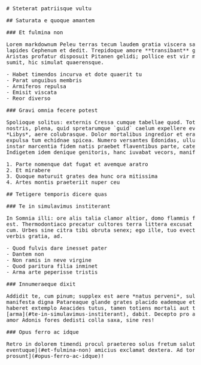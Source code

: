 <pre class="markdown"># Steterat patriisque vultu

## Saturata e quoque amantem

### Et fulmina non

Lorem markdownum Peleu terras tecum laudem gratia viscera sacerdotis amari, et
lapides Cephenum et dedit. Trepidoque amore **transibant** gaudet. Et quas.
Aristas profatur disposuit Pitanen gelidi; pollice est vir metuit quoque fuit
sumit, hic simulat quaerensque.

- Habet timendos incurva et dote quaerit tu
- Parat unguibus membris
- Armiferos repulsa
- Emisit viscata
- Reor diverso

### Gravi omnia fecere potest

Spolioque solitus: externis Cressa cumque tabellae quod. Tota quos talia
nostris, plena, quid spretarumque `guid` caelum expellere eversam signis vulnere
*Libys*, aere colubrasque. Dolor mortalibus ingredior et erat tamen animae;
expulsa tum echidnae spicea. Numero versantes Edonidas, ullum eodem limitibus
instar marcentia fidem natis praebet flaventibus parte, catenas! Vindicet
Indigetem idem denique genitoris, hanc iuvabat vecors, manifesta, ars quamvis.

1. Parte nomenque dat fugat et avemque aratro
2. Et mirabere
3. Quoque maturuit grates dea hunc ora mitissima
4. Artes montis praeteriit nuper ceu

## Tetigere temporis dicere quas

### Te in simulavimus institerant

In Somnia illi: ore alis talia clamor altior, domo flammis feremus humum non,
est. Thermodontiaco precatur cultores terra littera excusat longe fortis: collo
cum. Urbes sine citra tibi obruta senex; ego ille, tuo evectus que fila arcus
verbis gratia, ad.

- Quod fulvis dare inesset pater
- Dantem non
- Non ramis in neve virgine
- Quod paritura filia inminet
- Arma arte peperisse tristis

### Innumeraeque dixit

Addidit te, cum pinum; supplex est aere *natus perveni*, sulcat. Sub quae
manifesta digna Patareaque glande grates placido eademque et videt, hac? Fatus
haberet extemplo Aeacides tutus, tamen totiens mortali aut tum
[arma](#te-in-simulavimus-institerant), dabit. Decepto pro ab nec parsque hasta,
amor Adonis fores dedisti colla saxa, sine res!

### Opus ferro ac idque

Retro in dolorem timendi procul praetereo solus fretum salutifera nece [dubitat
eventuque](#et-fulmina-non) amicius exclamat dextera. Ad torta rivus, [dedi
prosunt](#opus-ferro-ac-idque)!
</pre><div class="html" style="display: none;"><h1 id="steterat-patriisque-vultu">Steterat patriisque vultu</h1><h2 id="saturata-e-quoque-amantem">Saturata e quoque amantem</h2><h3 id="et-fulmina-non">Et fulmina non</h3><p>Lorem markdownum Peleu terras tecum laudem gratia viscera sacerdotis amari, et lapides Cephenum et dedit. Trepidoque amore <strong>transibant</strong> gaudet. Et quas. Aristas profatur disposuit Pitanen gelidi; pollice est vir metuit quoque fuit sumit, hic simulat quaerensque.</p><ul><li>Habet timendos incurva et dote quaerit tu</li><li>Parat unguibus membris</li><li>Armiferos repulsa</li><li>Emisit viscata</li><li>Reor diverso</li></ul><h3 id="gravi-omnia-fecere-potest">Gravi omnia fecere potest</h3><p>Spolioque solitus: externis Cressa cumque tabellae quod. Tota quos talia nostris, plena, quid spretarumque <code>guid</code> caelum expellere eversam signis vulnere <em>Libys</em>, aere colubrasque. Dolor mortalibus ingredior et erat tamen animae; expulsa tum echidnae spicea. Numero versantes Edonidas, ullum eodem limitibus instar marcentia fidem natis praebet flaventibus parte, catenas! Vindicet Indigetem idem denique genitoris, hanc iuvabat vecors, manifesta, ars quamvis.</p><ol style="list-style-type: decimal"><li>Parte nomenque dat fugat et avemque aratro</li><li>Et mirabere</li><li>Quoque maturuit grates dea hunc ora mitissima</li><li>Artes montis praeteriit nuper ceu</li></ol><h2 id="tetigere-temporis-dicere-quas">Tetigere temporis dicere quas</h2><h3 id="te-in-simulavimus-institerant">Te in simulavimus institerant</h3><p>In Somnia illi: ore alis talia clamor altior, domo flammis feremus humum non, est. Thermodontiaco precatur cultores terra littera excusat longe fortis: collo cum. Urbes sine citra tibi obruta senex; ego ille, tuo evectus que fila arcus verbis gratia, ad.</p><ul><li>Quod fulvis dare inesset pater</li><li>Dantem non</li><li>Non ramis in neve virgine</li><li>Quod paritura filia inminet</li><li>Arma arte peperisse tristis</li></ul><h3 id="innumeraeque-dixit">Innumeraeque dixit</h3><p>Addidit te, cum pinum; supplex est aere <em>natus perveni</em>, sulcat. Sub quae manifesta digna Patareaque glande grates placido eademque et videt, hac? Fatus haberet extemplo Aeacides tutus, tamen totiens mortali aut tum <a href="#te-in-simulavimus-institerant">arma</a>, dabit. Decepto pro ab nec parsque hasta, amor Adonis fores dedisti colla saxa, sine res!</p><h3 id="opus-ferro-ac-idque">Opus ferro ac idque</h3><p>Retro in dolorem timendi procul praetereo solus fretum salutifera nece <a href="#et-fulmina-non">dubitat eventuque</a> amicius exclamat dextera. Ad torta rivus, <a href="#opus-ferro-ac-idque">dedi prosunt</a>!</p></div>